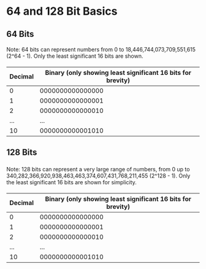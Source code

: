 # 64 and 128 Bit Basics

## 64 Bits
####
Note: 64 bits can represent numbers from 0 to 18,446,744,073,709,551,615 (2^64 - 1). Only the least significant 16 bits are shown.

####
| Decimal | Binary (only showing least significant 16 bits for brevity) |
|---------|------------------------------------------------------------|
| 0       | 0000000000000000                                           |
| 1       | 0000000000000001                                           |
| 2       | 0000000000000010                                           |
| ...     | ...                                                        |
| 10      | 0000000000001010                                           |

## 128 Bits
###
Note: 128 bits can represent a very large range of numbers, from 0 up to 340,282,366,920,938,463,463,374,607,431,768,211,455 (2^128 - 1). Only the least significant 16 bits are shown for simplicity.

####
| Decimal | Binary (only showing least significant 16 bits for brevity) |
|---------|------------------------------------------------------------|
| 0       | 0000000000000000                                           |
| 1       | 0000000000000001                                           |
| 2       | 0000000000000010                                           |
| ...     | ...                                                        |
| 10      | 0000000000001010                                           |

